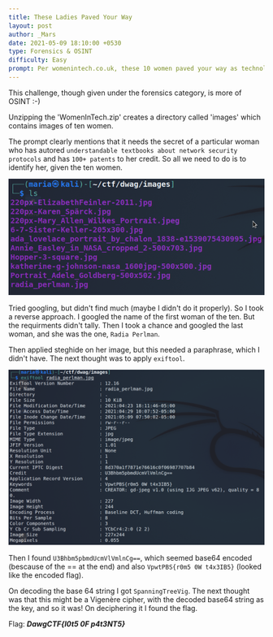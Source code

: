 ```yaml
---
title: These Ladies Paved Your Way
layout: post
author: _Mars
date: 2021-05-09 18:10:00 +0530
type: Forensics & OSINT
difficulty: Easy
prompt: Per womenintech.co.uk, these 10 women paved your way as technologists. One of them holds more than 100 issued patents and is known for writing understandable textbooks about network security protocols. What other secrets does she hold?
---
```


This challenge, though given under the forensics category, is more of OSINT :-)

Unzipping the 'WomenInTech.zip' creates a directory called 'images' which contains images of ten women.

The prompt clearly mentions that it needs the secret of a particular woman who has autored ```understandable textbooks about network security protocols``` and has ```100+ patents``` to her credit. So all we need to do is to identify her, given the ten women.

![](/images/_Mars/Dawg1.png)


Tried googling, but didn't find much (maybe I didn't do it properly). So I took a reverse approach. I googled the name of the first woman of the ten. But the requirments didn't tally. Then I took a chance and googled the last woman, and she was the one, ```Radia Perlman```.

Then applied steghide on her image, but this needed a paraphrase, which I didn't have. The next thought was to apply ```exiftool```.

![](/images/_Mars/Dawg2.png)


Then I found ```U3Bhbm5pbmdUcmVlVmlnCg==```, which seemed base64 encoded (bescause of the == at the end) and also ```VpwtPBS{r0m5 0W t4x3IB5}``` (looked like the encoded flag).

On decoding the base 64 string I got ```SpanningTreeVig```. The next thought was that this might be a Vigenère cipher, with the decoded base64 string as the key, and so it was!
On deciphering it I found the flag.

Flag: ***DawgCTF{l0t5 0F p4t3NT5}***
